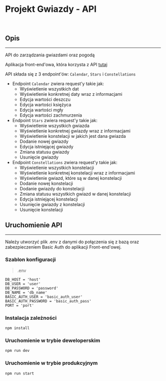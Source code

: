 # Projekt Gwiazdy - API

<br>

## Opis
---
API do zarządzania gwiazdami oraz pogodą

Aplikacja front-end'owa, która korzysta z API [tutaj](https://github.com/kaholk/projekt_gwiazdy)

API składa się z 3 endpoint'ów: `Calendar`, `Stars` i `Constellations`
- Endpoint `Calendar` zwiera request'y takie jak: 
    - Wyświetlenie wszystkich dat
    - Wyświetlenie konkretnej daty wraz z informacjami
    - Edycja wartości deszczu
    - Edycja wartości księżyca
    - Edycja wartości mgły
    - Edycja wartości zachmurzenia
- Endpoint `Stars` zwiera request'y takie jak: 
    - Wyświetlenie wszystkich gwiazda
    - Wyświetlenie konkretnej gwiazdy wraz z informacjami
    - Wyświetlenie konstelacji w jakich jest dana gwiazda
    - Dodanie nowej gwiazdy
    - Edycja istniejącej gwiazdy
    - Zmiana statusu gwiazdy
    - Usunięcie gwiazdy
- Endpoint `Constellations` zwiera request'y takie jak: 
    - Wyświetlenie wszystkich konstelacji
    - Wyświetlenie konkretnej konstelacji wraz z informacjami
    - Wyświetlenie gwiazd, które są w danej konstelacji
    - Dodanie nowej konstelacji
    - Dodanie gwiazdy do konstelacji
    - Zmiana statusu wszystkich gwiazd w danej konstelacji
    - Edycja istniejącej konstelacji
    - Usunięcie gwiazdy z konstelacji
    - Usunięcie konstelacji
## Uruchomienie API
---
Należy utworzyć plik .env z danymi do połączenia się z bazą oraz zabezpieczeniem Basic Auth do aplikacji Front-end'owej.

### Szablon konfiguracji
> .env
```
DB_HOST = 'host'
DB_USER = 'user'
DB_PASSWORD = 'password'
DB_NAME = 'db_name'
BASIC_AUTH_USER = 'basic_auth_user'
BASIC_AUTH_PASSWORD = 'basic_auth_pass'
PORT = 'port'
```
### Instalacja zależności
```
npm install
```
### Uruchomienie w trybie deweloperskim
```
npm run dev
```
### Uruchomienie w trybie produkcyjnym
```
npm run start
```

<br>